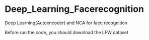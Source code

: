# Deep_Learning_Facerecognition
Deep Learning(Autoencoder) and NCA for face recognition

Before run the code, you should download the LFW dataset
